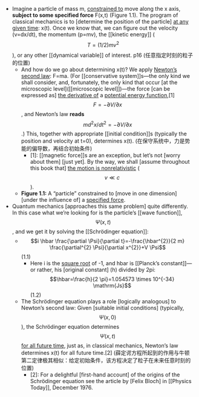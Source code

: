 - Imagine a particle of mass m, [constrained to](((-EtvhyWWf))) move along the x axis, __subject to some specified force__ F(x,t) (Figure 1.1). The program of classical mechanics is to [determine the position of the particle] [at any given time](((cr_8Xr70z))): x(t). Once we know that, we can figure out the velocity (v=dx/dt), the momentum (p=mv), the [[kinetic energy]] ($$T=(1 / 2) m v^{2}$$), or any other [[dynamical variable]] of interest.   p16
(任意指定时刻的粒子的位置)
    - And how do we go about determining x(t)? We apply [Newton’s second law](((PT9-cJ8i6))): F=ma. (For [[conservative system]]s—the only kind we shall consider, and, fortunately, the only kind that occur [at the microscopic level]([[microscopic level]])—the force [can be expressed as] [the derivative of](((gGDzsEwPS))) a [potential energy function](((xotofVyFg))),[1] $$F=-\partial V / \partial x$$, and Newton’s law __reads__ $$m d^{2} x / d t^{2}=-\partial V / \partial x$$.) This, together with appropriate [[initial condition]]s (typically the position and velocity at t=0), determines x(t).
(在保守系统中，力是势能的偏导数，再结合初始条件)
        - [1]: [[magnetic force]]s are an exception, but let’s not [worry about them] [just yet]. By the way, we shall [assume throughout this book that] [the motion is nonrelativistic](((FcjfpcKyt))) ($$v \ll c$$).
    - **Figure 1.1:** A “particle” constrained to [move in one dimension] [under the influence of] a [specified force](((NOvieSmtd))).
- Quantum mechanics [approaches this same problem] quite differently. In this case what we’re looking for is the particle’s [[wave function]], $$\Psi(x, t)$$, and we get it by solving the [[Schrödinger equation]]:
    - $$i \hbar \frac{\partial \Psi}{\partial t}=-\frac{\hbar^{2}}{2 m} \frac{\partial^{2} \Psi}{\partial x^{2}}+V \Psi$$   (1.1)
        - Here i is the [square root](((3s8_eNBwn))) of -1, and hbar is [[Planck’s constant]]—or rather, his [original constant] (h) divided by 2pi:
$$\hbar=\frac{h}{2 \pi}=1.054573 \times 10^{-34} \mathrm{Js}$$   (1.2)
    - The Schrödinger equation plays a role [logically analogous] to Newton’s second law: Given [suitable initial conditions] (typically, $$\Psi(x, 0)$$), the Schrödinger equation determines $$\Psi(x, t)$$ [for all future time](((rZvEh66Oj))), just as, in classical mechanics, Newton’s law determines x(t) for all future time.[2]
(薛定谔方程所起到的作用与牛顿第二定律极其相似：给定初始条件，该方程决定了粒子在未来任意时刻的位置)
        - [2]: For a delightful [first-hand account] of the origins of the Schrödinger equation see the article by [Felix Bloch] in [[Physics Today]], December 1976.
